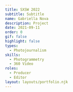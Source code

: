 ```yaml
---
title: SXSW 2022
subtitle: Subtitle
name: Gabriella Nova
description: Project
date: 2021-09-11
order: 0
gif: false
highlight: false
types:
  - Photojournalism
skills:
  - Photogrammetry
  - 360 Video
roles:
  - Producer
  - Editor
layout: layouts/portfolio.njk
---
```


